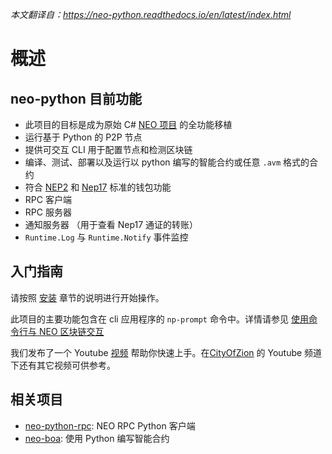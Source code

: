 *本文翻译自：https://neo-python.readthedocs.io/en/latest/index.html*

# 概述

## neo-python 目前功能

- 此项目的目标是成为原始 C# [NEO 项目](https://github.com/neo-project) 的全功能移植
- 运行基于 Python 的 P2P 节点
- 提供可交互 CLI 用于配置节点和检测区块链
- 编译、测试、部署以及运行以 python 编写的智能合约或任意 `.avm` 格式的合约
- 符合 [NEP2](https://github.com/neo-project/proposals/blob/master/nep-2.mediawiki) 和 [Nep17](https://github.com/neo-project/proposals/blob/master/nep-5.mediawiki) 标准的钱包功能
- RPC 客户端
- RPC 服务器
- 通知服务器 （用于查看 Nep17 通证的转账）
- `Runtime.Log` 与 `Runtime.Notify` 事件监控

## 入门指南

请按照 [安装](install.md) 章节的说明进行开始操作。

此项目的主要功能包含在 cli 应用程序的 `np-prompt` 命令中。详情请参见  [使用命令行与 NEO 区块链交互](prompt.md)

我们发布了一个 Youtube [视频](https://youtu.be/oy6Z_zd42-4) 帮助你快速上手。在[CityOfZion](https://www.youtube.com/channel/UCzlQUNLrRa8qJkz40G91iJg) 的 Youtube 频道下还有其它视频可供参考。

## 相关项目

- [neo-python-rpc](https://github.com/CityOfZion/neo-python-rpc): NEO RPC Python 客户端 
- [neo-boa](https://github.com/CityOfZion/neo-boa): 使用 Python 编写智能合约